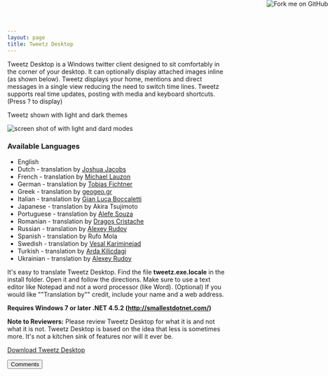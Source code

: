 ```yaml
---
layout: page  
title: Tweetz Desktop
---
```

Tweetz Desktop is a Windows twitter client designed to sit comfortably in the
corner of your desktop. It can optionally display attached images inline (as
shown below). Tweetz displays your home, mentions and direct messages in a
single view reducing the need to switch time lines. Tweetz supports real time
updates, posting with media and keyboard shortcuts. (Press ? to display)

Tweetz shown with light and dark themes

![screen shot of with light and dard modes](https://i.imgur.com/Q5hXzP1.png)

### Available Languages

-   English
-   Dutch - translation by [Joshua Jacobs](https://twitter.com/Racing_Reporter)
-   French - translation by [Michael Lauzon](https://twitter.com/mlauzon)
-   German - translation by [Tobias
    Fichtner](https://twitter.com/tobiasfichtner)
-   Greek - translation by [geogeo.gr](www.geogeo.gr)
-   Italian - translation by [Gian Luca Boccaletti](https://twitter.com/Bokka80)
-   Japanese - translation by Akira Tsujimoto
-   Portuguese - translation by [Alefe Souza](http://twitter.com/alefesouza5)
-   Romanian - translation by [Dragoș Cristache](http://cristache.net/)
-   Russian - translation by [Alexey Rudoy](https://twitter.com/Alex_Rudoy/)
-   Spanish - translation by Rufo Mola
-   Swedish - translation by [Vesal
    Kariminejad](https://twitter.com/TranceMastrOnyx)
-   Turkish - translation by [Arda Kilicdagi](https://twitter.com/ardadev)
-   Ukrainian - translation by [Alexey Rudoy](https://twitter.com/Alex_Rudoy/)

It's easy to translate Tweetz Desktop. Find the file **tweetz.exe.locale** in
the install folder. Open it and follow the directions. Make sure to use a text
editor like Notepad and not a word processor (like Word). (Optional) If you
would like ""Translation by"" credit, include your name and a web address.

**Requires Windows 7 or later .NET 4.5.2
(<http://smallestdotnet.com/>)**

**Note to Reviewers:** Please review Tweetz Desktop for what it is and not what
it is not. Tweetz Desktop is based on the idea that less is sometimes more. It's
not a kitchen sink of features nor will it ever be.

[Download Tweetz Desktop](<https://github.com/mike-ward/tweetz-desktop/releases/latest>)

<button onclick="load_disqus('tweetzdesktop', 'Tweetz Desktop');" class="pure-button">Comments</button>
<div id="disqus_thread"></div>
<a href="https://github.com/mike-ward/tweetz-desktop"><img style="position: absolute; top: 0; right: 0; border: 0;" src="https://camo.githubusercontent.com/652c5b9acfaddf3a9c326fa6bde407b87f7be0f4/68747470733a2f2f73332e616d617a6f6e6177732e636f6d2f6769746875622f726962626f6e732f666f726b6d655f72696768745f6f72616e67655f6666373630302e706e67" alt="Fork me on GitHub" data-canonical-src="https://s3.amazonaws.com/github/ribbons/forkme_right_orange_ff7600.png"></a>
